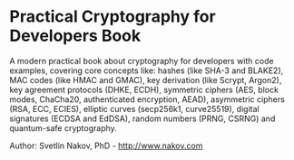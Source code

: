 # Practical Cryptography for Developers Book

A modern practical book about cryptography for developers with code examples, covering core concepts like: hashes (like SHA-3 and BLAKE2), MAC codes (like HMAC and GMAC), key derivation (like Scrypt, Argon2), key agreement protocols (DHKE, ECDH), symmetric ciphers (AES, block modes, ChaCha20, authenticated encryption, AEAD), asymmetric ciphers (RSA, ECC, ECIES), elliptic curves (secp256k1, curve25519), digital signatures (ECDSA and EdDSA), random numbers (PRNG, CSRNG) and quantum-safe cryptography.

Author: Svetlin Nakov, PhD - http://www.nakov.com
